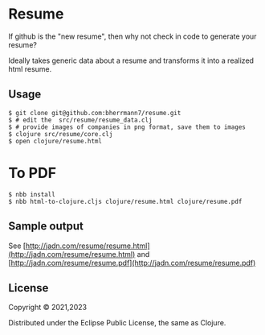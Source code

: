 
# Resume

If github is the "new resume", then why not check in code to generate your resume?

Ideally takes generic data about a resume and transforms it into a realized html resume.

## Usage

    $ git clone git@github.com:bherrmann7/resume.git
	$ # edit the  src/resume/resume_data.clj
	$ # provide images of companies in png format, save them to images
    $ clojure src/resume/core.clj
    $ open clojure/resume.html
	
# To PDF

    $ nbb install
	$ nbb html-to-clojure.cljs clojure/resume.html clojure/resume.pdf

## Sample output

See [http://jadn.com/resume/resume.html](http://jadn.com/resume/resume.html)
and [http://jadn.com/resume/resume.pdf](http://jadn.com/resume/resume.pdf)
    

## License

Copyright © 2021,2023

Distributed under the Eclipse Public License, the same as Clojure.
